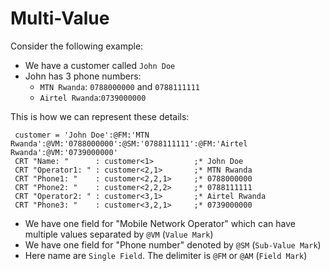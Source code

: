 # Multi-Value

Consider the following example:

* We have a customer called `John Doe`
* John has 3 phone numbers: 
  * `MTN Rwanda`: `0788000000` and `0788111111`
  * `Airtel Rwanda`:`0739000000`

This is how we can represent these details:

```basic
 customer = 'John Doe':@FM:'MTN Rwanda':@VM:'0788000000':@SM:'0788111111':@FM:'Airtel Rwanda':@VM:'0739000000'
 CRT "Name: "      : customer<1>         ;* John Doe
 CRT "Operator1: " : customer<2,1>       ;* MTN Rwanda
 CRT "Phone1: "    : customer<2,2,1>     ;* 0788000000
 CRT "Phone2: "    : customer<2,2,2>     ;* 0788111111
 CRT "Operator2: " : customer<3,1>       ;* Airtel Rwanda
 CRT "Phone3: "    : customer<3,2,1>     ;* 0739000000
```

* We have one field for "Mobile Network Operator" which can have multiple values separated by `@VM` (`Value Mark`)
* We have one field for "Phone number" denoted by `@SM` (`Sub-Value Mark`)
* Here name are `Single Field`. The delimiter is `@FM` or `@AM` (`Field Mark`)
